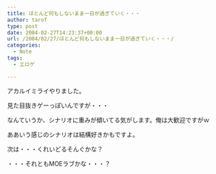 ```yaml
---
title: ほとんど何もしないまま一日が過ぎていく・・・
author: tarof
type: post
date: 2004-02-27T14:23:37+00:00
url: /2004/02/27/ほとんど何もしないまま一日が過ぎていく・・・/
categories:
  - Note
tags:
  - エロゲ

---
```

アカルイミライやりました。
  
見た目抜きゲーっぽいんですが・・・
  
なんていうか、シナリオに重みが傾いてる気がします。俺は大歓迎ですがｗ
  
ああいう感じのシナリオは結構好きかもですよ。

次は・・・くれいどるそんぐかな？
  
・・・それともMOEラブかな・・・？